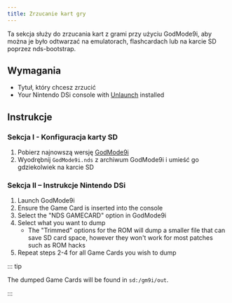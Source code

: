 ```yaml
---
title: Zrzucanie kart gry
---
```


Ta sekcja służy do zrzucania kart z grami przy użyciu GodMode9i, aby można je było odtwarzać na emulatorach, flashcardach lub na karcie SD poprzez nds-bootstrap.

## Wymagania
- Tytuł, który chcesz zrzucić
- Your Nintendo DSi console with [Unlaunch](installing-unlaunch.html) installed

## Instrukcje
### Sekcja I - Konfiguracja karty SD

1. Pobierz najnowszą wersję [GodMode9i](https://github.com/DS-Homebrew/GodMode9i/releases)
1. Wyodrębnij `GodMode9i.nds` z archiwum GodMode9i i umieść go gdziekolwiek na karcie SD

### Sekcja II – Instrukcje Nintendo DSi
1. Launch GodMode9i
1. Ensure the Game Card is inserted into the console
1. Select the "NDS GAMECARD" option in GodMode9i
1. Select what you want to dump
    - The "Trimmed" options for the ROM will dump a smaller file that can save SD card space, however they won't work for most patches such as ROM hacks
1. Repeat steps 2-4 for all Game Cards you wish to dump

::: tip

The dumped Game Cards will be found in `sd:/gm9i/out`.

:::
